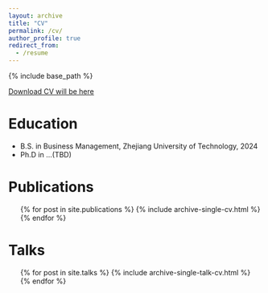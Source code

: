 ```yaml
---
layout: archive
title: "CV"
permalink: /cv/
author_profile: true
redirect_from:
  - /resume
---
```


{% include base_path %}

[Download CV will be here](http://himoral.github.io/files/cv.pdf)

Education
======
* B.S. in Business Management, Zhejiang University of Technology, 2024
* Ph.D in ...(TBD)

Publications
======
  <ul>{% for post in site.publications %}
    {% include archive-single-cv.html %}
  {% endfor %}</ul>
  
Talks
======
  <ul>{% for post in site.talks %}
    {% include archive-single-talk-cv.html %}
  {% endfor %}</ul>
  
